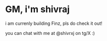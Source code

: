 GM, i'm shivraj
================================

i am currenly building Finz, pls do check it out! 

you can chat with me at @shivrxj on tg/X :)


